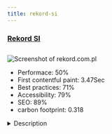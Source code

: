 ```yaml
---
title: rekord-si
---
```


<div style="height: 3rem">
  <a href="http://www.rekord.com.pl"><h3>Rekord SI</h3></a>
</div>
<img loading="lazy" src="/images/thumbs/rekord.com.pl.jpg" alt="Screenshot of rekord.com.pl" />
<ul>
  <li>Performace: 50%</li>
  <li>
    First contentful paint:
    3.47Sec
  </li>
  <li>Best practices: 71%</li>
  <li>Accessibility: 79%</li>
  <li>SEO: 89%</li>
  <li>carbon footprint: 0.318</li>
</ul>
<details>
  <summary>Description</summary>
  <p>Website of a company that products software. Rekord produces integrated software and has 2 main products for local government and ERP software for manufacturing companies.Creators of the website uses joomla from the begining. For our company we decidet to use Joomla in 2010. Since then we use Joomla and it's components. At the begining we used free components,modules but now Joomla offers only some good free addons. Companies that produces addons for Joomla became proffesional, so it;s better to buy modules you need.</p>
</details>

